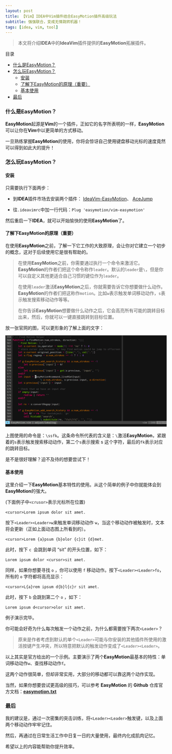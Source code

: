 ```yaml
---
layout: post
title: 【Vim】IDEA中Vim插件结合EasyMotion插件高级玩法
subtitle: 强强联合，变成无情跳转机器！
tags: [idea, vim, tool]
---
```


> 本文将介绍**IDEA**中的**IdeaVim**插件提供的**EasyMotion**拓展插件。

目录
- [什么是EasyMotion？](#什么是easymotion)
- [怎么玩EasyMotion？](#怎么玩easymotion)
  - [安装](#安装)
  - [了解下EasyMotion的原理（重要）](#了解下easymotion的原理重要)
  - [基本使用](#基本使用)
- [最后](#最后)

### 什么是EasyMotion？

**EasyMotion**起源是**Vim**的一个插件，正如它的名字所表明的一样，**EasyMotion**可以让你在**Vim**中以更简单的方式移动。

一旦熟练掌握**EasyMotion**的使用，你将会惊讶自己使用键盘移动光标的速度竟然可以得到如此大的提升！



### 怎么玩EasyMotion？

#### 安装

只需要执行下面两步：

- 到**IDEA**插件市场去安装两个插件： [IdeaVim-EasyMotion](https://plugins.jetbrains.com/plugin/13360-ideavim-easymotion/)、 [AceJump](https://plugins.jetbrains.com/plugin/7086-acejump/)

- 往`.ideavimrc`中加一行代码：``Plug 'easymotion/vim-easymotion'``

然后重启一下**IDEA**，就可以开始愉快的使用**EasyMotion**了。

#### 了解下EasyMotion的原理（重要）

在使用**EasyMotion**之前，了解一下它工作的大致原理，会让你对它建立一个初步的概念，这对于后续使用它是很有帮助的。

> 在使用**EasyMotion**之前，你需要通过执行一个命令来激活它。**EasyMotion**的作者们把这个命令称作`leader`。默认的`leader`是`\`，但是你可以自定义其他更适合自己习惯的键位作为`leader`。
>
> 在使用`leader`激活**EasyMotion**之后，你就需要告诉它你想要做什么动作。**EasyMotion**的作者们把这称作`motion`。比如`w`表示触发单词移动动作，`s`表示触发搜索移动动作等等。
>
> 在你告诉**EasyMotion**想要做什么动作之后，它会高亮所有可能的跳转目标出来，然后，你就可以一键直接跳转到目标位置。

放一张官网的图，可以更形象的了解上面的文字：

![easymotion-office-demo-gif](https://raw.githubusercontent.com/MaoPingZou/img_repo/master/blog/vim-easymotion.gif)

上图使用的命令是：`\ssfk`。这条命令所代表的含义是：`\`激活**EasyMotion**，紧跟着的`s`表示触发搜索移动动作，第二个`s`表示搜索 s 这个字符，最后的`fk`表示对应的跳转目标。

是不是很好理解？迫不及待的想要尝试下！

#### 基本使用

这里介绍一下**EasyMotion**基本特性的使用。从这个简单的例子中你就能体会到**EasyMotion**的强大。

(下面例子中`<crusor>`表示光标所在位置)

```
<cursor>Lorem ipsum dolor sit amet.
```

按下`<Leader><Leader>w`来触发单词移动动作 `w`，当这个移动动作被触发时，文本将会更新（正如上面动态图上所看到的）。

```
<cursor>Lorem {a}psum {b}olor {c}it {d}met.
```

此时，按下 `c `会跳到单词 “sit” 的开头位置，如下：

```
Lorem ipsum dolor <cursor>sit amet.
```

同样，如果你想要寻找 `o` ，你可以使用 `f` 移动动作。按下`<Leader><Leader>fo`，所有的 `o` 字符都将高亮显示：

```
<cursor>L{a}rem ipsum d{b}l{c}r sit amet.
```

此时，按下 `b` 会跳到第二个 `o` ，如下：

```
Lorem ipsum d<cursor>olor sit amet.
```

例子演示完毕。

你可能会好奇为什么每次触发一个动作之前，为什么都需要按下两次`<Leader>`？

> 原来是作者考虑到默认的单个`<Leader>`可能与你安装的其他插件所使用的激活按键产生冲突，所以特意把默认的触发动作变成了`<Leader><Leader>`。

以上其实是官方给出的一个示例。主要演示了两个**EasyMotion**最基本的特性：单词移动动作`w`、查找移动动作`f`。

这两个动作很简单，但却非常实用，大部分的移动都可以靠这两个动作实现。

当然，如果你想要尝试更高级的技巧，可以参考 **EasyMotion** 的 **Github** 仓库官方文档：[**easymotion.txt**](https://github.com/easymotion/vim-easymotion/blob/master/doc/easymotion.txt)

### 最后

我的建议是，通过一次密集的突击训练，将`<Leader><Leader>`触发键，以及上面两个移动动作牢牢记住。

然后，再通过在日常生活工作中日复一日的大量使用，最终内化成肌肉记忆。

希望以上的内容能帮助你提升效率。



